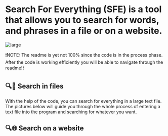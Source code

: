 # Search For Everything (SFE) is a tool that allows you to search for words, and phrases in a file or on a website.
![large](https://github.com/benedekaibas/SFE/assets/82393336/119c9aba-e0f5-48aa-aa26-44a940347908)


❗NOTE: The readme is yet not 100% since the code is in the process phase. After the code is working efficiently you will be able to navigate through the readme!❗

## 🔍💾 Search in files

With the help of the code, you can search for everything in a large text file.  
The pictures below will guide you through the whole process of entering a text file into the program and searching for whatever you want. 

## 🔍🌐 Search on a website


